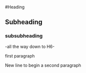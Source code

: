 <!-- * **A ``readme.md`` file** with explanations of the technologies used, the approach taken, installation instructions, unsolved problems, etc. -->

#Heading
## Subheading 
### subsubheading
-all the way down to H6-

first paragraph 

New line to begin a second paragraph 